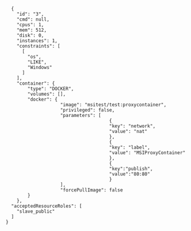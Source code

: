       { 
        "id": "3", 
        "cmd": null, 
        "cpus": 1, 
        "mem": 512, 
        "disk": 0, 
        "instances": 1, 
        "constraints": [
          [
            "os",
            "LIKE",
            "Windows"
          ]
        ],        
        "container": { 
            "type": "DOCKER", 
            "volumes": [], 
            "docker": { 
                        "image": "msitest/test:proxycontainer", 
                        "privileged": false, 
                        "parameters": [ 
                                          { 
                                          "key": "network", 
                                          "value": "nat" 
                                          },
                                          {
                                          "key": "label",
                                          "value": "MSIProxyContainer"
                                          },
                                          { 
                                          "key":"publish", 
                                          "value":"80:80" 
                                          }
                        ],
                        "forcePullImage": false
            }
        },
      "acceptedResourceRoles": [
        "slave_public"
      ]
    } 
